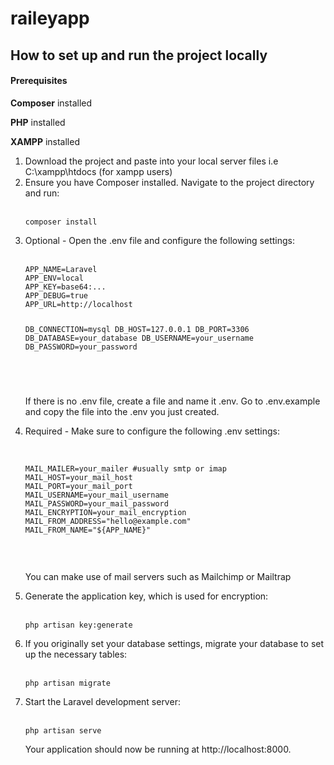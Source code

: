 # raileyapp

<h2>How to set up and run the project locally</h2>

<h4>Prerequisites</h4>
<p><strong>Composer</strong> installed</p>
    <p><strong>PHP</strong> installed</p>
    <p><strong>XAMPP</strong> installed</p>


<ol>
    <li> 
       Download the project and paste into your local server files i.e C:\xampp\htdocs (for xampp users)
    </li>
    <li>Ensure you have Composer installed. Navigate to the project directory and run: <br><br> <pre><code>composer install</code></pre></li>
    <li>Optional - Open the .env file and configure the following settings: <br><br> <pre><code>APP_NAME=Laravel
APP_ENV=local
APP_KEY=base64:...
APP_DEBUG=true
APP_URL=http://localhost

DB_CONNECTION=mysql
DB_HOST=127.0.0.1
DB_PORT=3306
DB_DATABASE=your_database
DB_USERNAME=your_username
DB_PASSWORD=your_password

</code></pre><br> If there is no .env file, create a file and name it .env. Go to .env.example and copy the file into the .env you just created.</li>
  <li>Required - Make sure to configure the following .env settings: <br><br> <pre><code>
MAIL_MAILER=your_mailer #usually smtp or imap
MAIL_HOST=your_mail_host
MAIL_PORT=your_mail_port
MAIL_USERNAME=your_mail_username
MAIL_PASSWORD=your_mail_password
MAIL_ENCRYPTION=your_mail_encryption
MAIL_FROM_ADDRESS="hello@example.com"
MAIL_FROM_NAME="${APP_NAME}"

</code></pre><br> You can make use of mail servers such as <a hred="https://mailchimp.com/">Mailchimp</a> or <a hred="https://mailtrap.io/">Mailtrap</a></li>
<li> Generate the application key, which is used for encryption: <br><br> <pre><code>php artisan key:generate</code></pre></li>
<li> If you originally set your database settings, migrate your database to set up the necessary tables:<br><br> <pre><code>php artisan migrate</code></pre></li>
<li> Start the Laravel development server: <br><br> <pre><code>php artisan serve</code></pre>Your application should now be running at http://localhost:8000.</li>
</ol>
